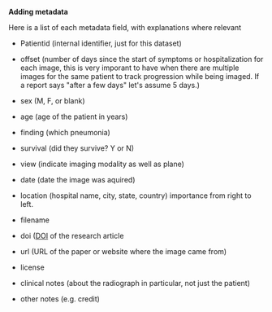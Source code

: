 **Adding metadata**

Here is a list of each metadata field, with explanations where relevant

 -  Patientid (internal identifier, just for this dataset)

 -  offset (number of days since the start of symptoms or hospitalization for each image, this is very imporant to have when there are multiple images for the same patient to track progression while being imaged. If a report says "after a few days" let's assume 5 days.)

 -  sex (M, F, or blank)

 -  age (age of the patient in years)

 -  finding (which pneumonia)

 -  survival (did they survive? Y or N)

 -  view (indicate imaging modality as well as plane)

 -  date (date the image was aquired)

 -  location (hospital name, city, state, country) importance from right to left.

 -  filename

 -  doi ([DOI](https://en.wikipedia.org/wiki/Digital_object_identifier) of the research article

 -  url (URL of the paper or website where the image came from)

 -  license

 -  clinical notes (about the radiograph in particular, not just the patient)

 -  other notes (e.g. credit)
